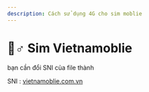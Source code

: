 ```yaml
---
description: Cách sử dụng 4G cho sim moblie
---
```


# 🤾♂ Sim Vietnamoblie

bạn cần đổi SNI của file thành&#x20;

SNI : [vietnamoblie.com.vn](http://vietnamobile.com.vn)
